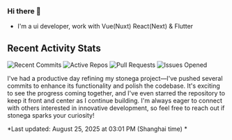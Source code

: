 ### Hi there 👋

- I'm a ui developer, work with Vue(Nuxt) React(Next) & Flutter

<!-- GITHUB_ACTIVITY_START -->

## Recent Activity Stats

![Recent Commits](https://img.shields.io/badge/Recent%20Commits-5-blue?style=flat&logoColor=white) ![Active Repos](https://img.shields.io/badge/Active%20Repos-1-green?style=flat&logoColor=white) ![Pull Requests](https://img.shields.io/badge/Pull%20Requests-0-orange?style=flat&logoColor=white) ![Issues Opened](https://img.shields.io/badge/Issues%20Opened-0-red?style=flat&logoColor=white)

I've had a productive day refining my stonega project—I've pushed several commits to enhance its functionality and polish the codebase. It's exciting to see the progress coming together, and I've even starred the repository to keep it front and center as I continue building. I'm always eager to connect with others interested in innovative development, so feel free to reach out if stonega sparks your curiosity!

*Last updated: August 25, 2025 at 03:01 PM (Shanghai time) *

<!-- GITHUB_ACTIVITY_END -->
